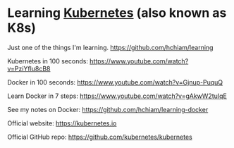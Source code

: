 # Learning [Kubernetes](https://kubernetes.io/) (also known as K8s)

Just one of the things I'm learning. https://github.com/hchiam/learning

Kubernetes in 100 seconds: https://www.youtube.com/watch?v=PziYflu8cB8

Docker in 100 seconds: https://www.youtube.com/watch?v=Gjnup-PuquQ

Learn Docker in 7 steps: https://www.youtube.com/watch?v=gAkwW2tuIqE

See my notes on Docker: https://github.com/hchiam/learning-docker

Official website: https://kubernetes.io

Official GitHub repo: https://github.com/kubernetes/kubernetes
